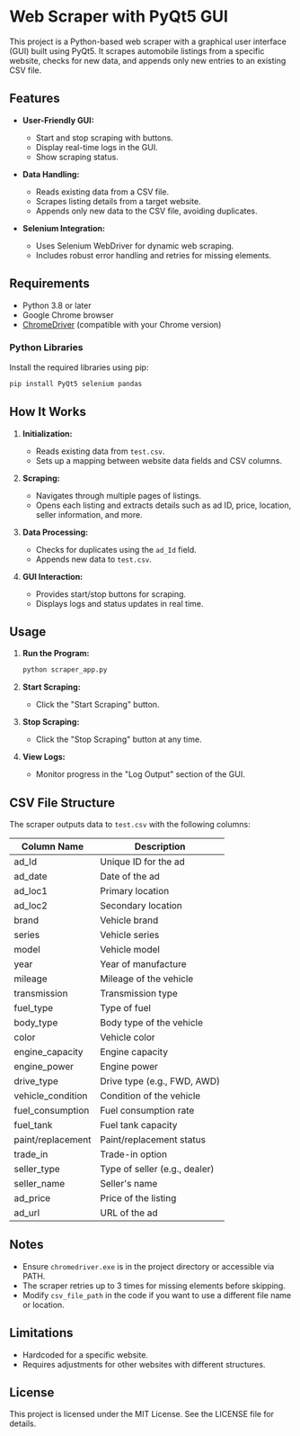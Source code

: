 # Web Scraper with PyQt5 GUI

This project is a Python-based web scraper with a graphical user interface (GUI) built using PyQt5. It scrapes automobile listings from a specific website, checks for new data, and appends only new entries to an existing CSV file.

## Features

- **User-Friendly GUI:**
  - Start and stop scraping with buttons.
  - Display real-time logs in the GUI.
  - Show scraping status.

- **Data Handling:**
  - Reads existing data from a CSV file.
  - Scrapes listing details from a target website.
  - Appends only new data to the CSV file, avoiding duplicates.

- **Selenium Integration:**
  - Uses Selenium WebDriver for dynamic web scraping.
  - Includes robust error handling and retries for missing elements.

## Requirements

- Python 3.8 or later
- Google Chrome browser
- [ChromeDriver](https://sites.google.com/chromium.org/driver/) (compatible with your Chrome version)

### Python Libraries

Install the required libraries using pip:
```bash
pip install PyQt5 selenium pandas
```

## How It Works

1. **Initialization:**
   - Reads existing data from `test.csv`.
   - Sets up a mapping between website data fields and CSV columns.

2. **Scraping:**
   - Navigates through multiple pages of listings.
   - Opens each listing and extracts details such as ad ID, price, location, seller information, and more.

3. **Data Processing:**
   - Checks for duplicates using the `ad_Id` field.
   - Appends new data to `test.csv`.

4. **GUI Interaction:**
   - Provides start/stop buttons for scraping.
   - Displays logs and status updates in real time.

## Usage

1. **Run the Program:**
   ```bash
   python scraper_app.py
   ```

2. **Start Scraping:**
   - Click the "Start Scraping" button.

3. **Stop Scraping:**
   - Click the "Stop Scraping" button at any time.

4. **View Logs:**
   - Monitor progress in the "Log Output" section of the GUI.

## CSV File Structure

The scraper outputs data to `test.csv` with the following columns:

| Column Name            | Description                     |
|------------------------|---------------------------------|
| ad_Id                 | Unique ID for the ad           |
| ad_date               | Date of the ad                 |
| ad_loc1               | Primary location               |
| ad_loc2               | Secondary location             |
| brand                 | Vehicle brand                  |
| series                | Vehicle series                 |
| model                 | Vehicle model                  |
| year                  | Year of manufacture            |
| mileage               | Mileage of the vehicle         |
| transmission          | Transmission type              |
| fuel_type             | Type of fuel                   |
| body_type             | Body type of the vehicle       |
| color                 | Vehicle color                  |
| engine_capacity       | Engine capacity                |
| engine_power          | Engine power                   |
| drive_type            | Drive type (e.g., FWD, AWD)    |
| vehicle_condition     | Condition of the vehicle       |
| fuel_consumption      | Fuel consumption rate          |
| fuel_tank             | Fuel tank capacity             |
| paint/replacement     | Paint/replacement status       |
| trade_in              | Trade-in option                |
| seller_type           | Type of seller (e.g., dealer)  |
| seller_name           | Seller's name                  |
| ad_price              | Price of the listing           |
| ad_url                | URL of the ad                  |

## Notes

- Ensure `chromedriver.exe` is in the project directory or accessible via PATH.
- The scraper retries up to 3 times for missing elements before skipping.
- Modify `csv_file_path` in the code if you want to use a different file name or location.

## Limitations

- Hardcoded for a specific website.
- Requires adjustments for other websites with different structures.

## License

This project is licensed under the MIT License. See the LICENSE file for details.
